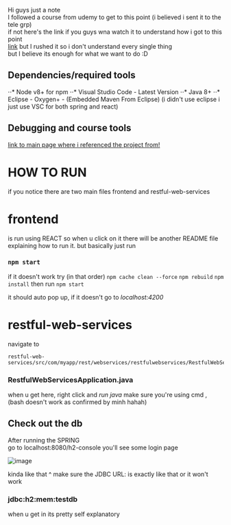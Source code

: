 Hi guys just a note<br> 
I followed a course from udemy to get to this point (i believed i sent it to the tele grp) <br>
if not here's the link if you guys wna watch it to understand how i got to this point<br>
[link](https://www.udemy.com/share/101Wxy3@nc9eKxC5TKjPCHvYfq_EDELAEoRGgHDyofSt_cuLW3mEZmsEwebh0z3PPorBmobO6A==/)
but I rushed it so i don't understand every single thing<br>
but I believe its enough for what we want to do :D<br>

## Dependencies/required tools

⋅⋅* Node v8+ for npm
⋅⋅* Visual Studio Code - Latest Version
⋅⋅* Java 8+
⋅⋅* Eclipse - Oxygen+ - (Embedded Maven From Eclipse) (i didn't use eclipse i just use VSC for both spring and react)

## Debugging and course tools
[link to main page where i referenced the project from!](https://github.com/in28minutes/full-stack-with-react-and-spring-boot)

# HOW TO RUN
if you notice there are two main files frontend and restful-web-services 
# frontend 
is run using REACT so when u click on it there will be another README file explaining how to run it.
but basically just run 
### `npm start`

if it doesn't work try (in that order)
`npm cache clean --force`
`npm rebuild`
`npm install`
then run 
`npm start`

it should auto pop up, if it doesn't go to
*localhost:4200*

# restful-web-services 
navigate to 
```
restful-web-services/src/com/myapp/rest/webservices/restfulwebservices/RestfulWebServicesApplication.java
```
### RestfulWebServicesApplication.java
when u get here, right click and *run java*
make sure you're using cmd , (bash doesn't work as confirmed by minh hahah)

## Check out the db 
After running the SPRING<br>
go to localhost:8080/h2-console
you'll see some login page 

![image](https://user-images.githubusercontent.com/69102738/130642725-31a43a69-2dc9-4a07-b2f9-77ba636b25ff.png)

kinda like that ^ make sure the JDBC URL: is exactly like that or it won't work 
 ### jdbc:h2:mem:testdb

when u get in its pretty self explanatory



